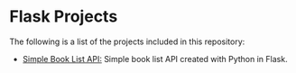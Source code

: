 # Flask Projects

The following is a list of the projects included in this repository:

* [Simple Book List API:](https://github.com/Carla-de-Beer/Python/tree/master/Flask%20Projects/Simple%20Book%20List%20API) Simple book list API created with Python in Flask.
